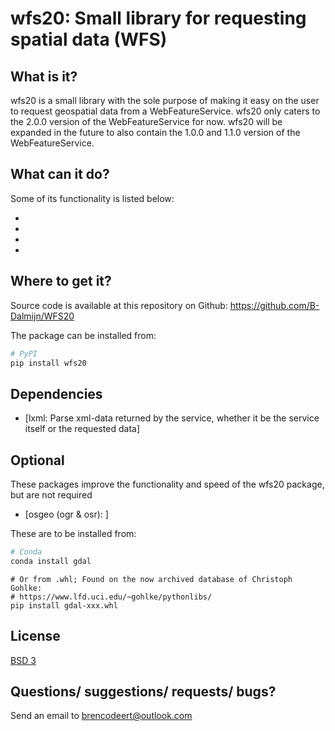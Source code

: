 # wfs20: Small library for requesting spatial data (WFS)

## What is it?
wfs20 is a small library with the sole purpose of making it easy
on the user to request geospatial data from a WebFeatureService.
wfs20 only caters to the 2.0.0 version of the WebFeatureService 
for now. wfs20 will be expanded in the future to also contain the
1.0.0 and 1.1.0 version of the WebFeatureService.

## What can it do?
Some of its functionality is listed below:

  - 
  -
  -
  -

## Where to get it?
Source code is available at this repository on Github:
https://github.com/B-Dalmijn/WFS20

The package can be installed from:

```sh
# PyPI
pip install wfs20
```

## Dependencies
  - [lxml: Parse xml-data returned by the service, whether it be the service itself or the requested data]

## Optional
These packages improve the functionality and speed of the wfs20 package, but are not required
  - [osgeo (ogr & osr): ]

These are to be installed from:

```sh
# Conda
conda install gdal
```

```
# Or from .whl; Found on the now archived database of Christoph Gohlke: 
# https://www.lfd.uci.edu/~gohlke/pythonlibs/
pip install gdal-xxx.whl
```

## License
[BSD 3](LICENSE.txt)

## Questions/ suggestions/ requests/ bugs?
Send an email to brencodeert@outlook.com